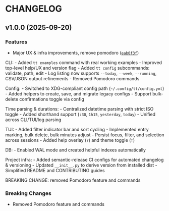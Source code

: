 # CHANGELOG


## v1.0.0 (2025-09-20)

### Features

- Major UX & infra improvements, remove pomodoro
  ([`eab0f3f`](https://github.com/martindahlswe/tt/commit/eab0f3f746837c3376baec7c4365f440f09ff248))

CLI: - Added `tt examples` command with real working examples - Improved top-level help/UX and
  version flag - Added `tt config` subcommands: validate, path, edit - Log listing now supports
  `--today`, `--week`, `--running`, CSV/JSON output refinements - Removed Pomodoro commands

Config: - Switched to XDG-compliant config path (`~/.config/tt/config.yml`) - Added helpers to
  create, save, and migrate legacy configs - Support bulk-delete confirmations toggle via config

Time parsing & durations: - Centralized datetime parsing with strict ISO toggle - Added shorthand
  support (`:30`, `1h15`, `yesterday`, `today`) - Unified across CLI/TUI/log parsing

TUI: - Added filter indicator bar and sort cycling - Implemented entry marking, bulk delete, bulk
  minutes adjust - Persist focus, filter, and selection across sessions - Added help overlay (`?`)
  and theme toggle (`T`)

DB: - Enabled WAL mode and created helpful indexes automatically

Project infra: - Added semantic-release CI configs for automated changelog & versioning - Updated
  `__init__.py` to derive version from installed dist - Simplified README and CONTRIBUTING guides

BREAKING CHANGE: removed Pomodoro feature and commands

### Breaking Changes

- Removed Pomodoro feature and commands
